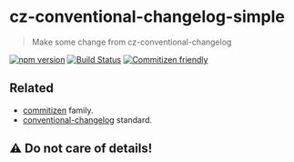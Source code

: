 # cz-conventional-changelog-simple
> Make some change from cz-conventional-changelog

[![npm version](https://img.shields.io/npm/v/cz-conventional-changelog.svg?style=flat-square)](https://www.npmjs.org/package/cz-conventional-changelog-simple)
[![Build Status](https://img.shields.io/travis/likun7981/cz-conventional-changelog-simple.svg?style=flat-square)](https://travis-ci.org/likun7981/cz-conventional-changelog-simple)
[![Commitizen friendly](https://img.shields.io/badge/commitizen-friendly-brightgreen.svg)](http://commitizen.github.io/cz-cli/)

## Related  
* [commitizen](https://github.com/commitizen/cz-cli) family. 
* [conventional-changelog](https://github.com/commitizen/cz-conventional-changelog) standard.

## ⚠ Do not care of details! 
